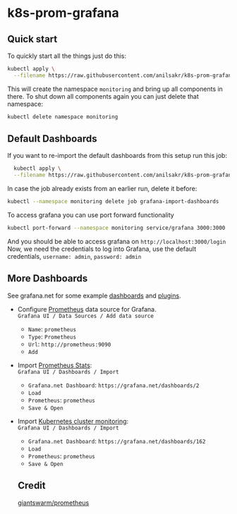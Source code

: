 # k8s-prom-grafana

## Quick start

To quickly start all the things just do this:
```bash
kubectl apply \
  --filename https://raw.githubusercontent.com/anilsakr/k8s-prom-grafana/master/manifest-all.yaml
```
This will create the namespace `monitoring` and bring up all components in there.
To shut down all components again you can just delete that namespace:
```bash
kubectl delete namespace monitoring
```

## Default Dashboards

If you want to re-import the default dashboards from this setup run this job:
```bash
  kubectl apply \
  --filename https://raw.githubusercontent.com/anilsakr/k8s-prom-grafana/master/import-dashboard-job.yaml
```

In case the job already exists from an earlier run, delete it before:
```bash
kubectl --namespace monitoring delete job grafana-import-dashboards
```
To access grafana you can use port forward functionality
```bash
kubectl port-forward --namespace monitoring service/grafana 3000:3000
```
And you should be able to access grafana on `http://localhost:3000/login`
Now, we need the credentials to log into Grafana, use the default credentials,
`username: admin`, `password: admin`

## More Dashboards

See grafana.net for some example [dashboards](https://grafana.net/dashboards) and [plugins](https://grafana.net/plugins).

- Configure [Prometheus](https://grafana.net/plugins/prometheus) data source for Grafana.<br/>
`Grafana UI / Data Sources / Add data source`
  - `Name`: `prometheus`
  - `Type`: `Prometheus`
  - `Url`: `http://prometheus:9090`
  - `Add`

- Import [Prometheus Stats](https://grafana.net/dashboards/2):<br/>
  `Grafana UI / Dashboards / Import`
  - `Grafana.net Dashboard`: `https://grafana.net/dashboards/2`
  - `Load`
  - `Prometheus`: `prometheus`
  - `Save & Open`

- Import [Kubernetes cluster monitoring](https://grafana.net/dashboards/162):<br/>
  `Grafana UI / Dashboards / Import`
  - `Grafana.net Dashboard`: `https://grafana.net/dashboards/162`
  - `Load`
  - `Prometheus`: `prometheus`
  - `Save & Open`
  
  
  ## Credit
  [giantswarm/prometheus](https://github.com/giantswarm/prometheus)
  
